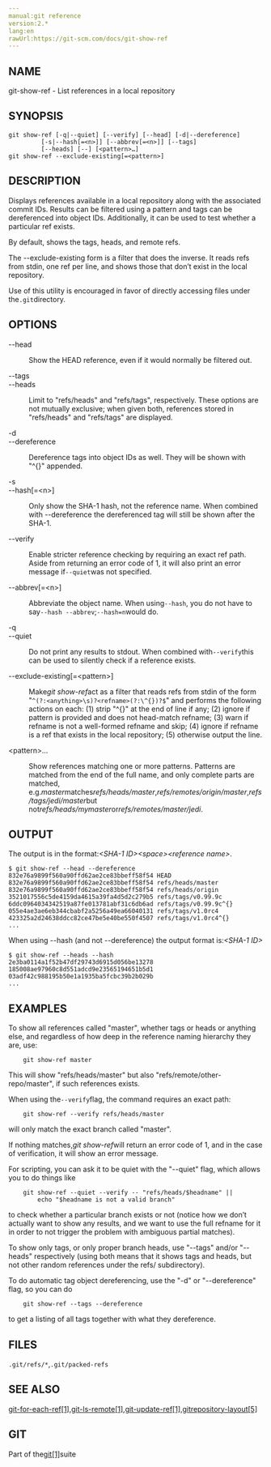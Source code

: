 ```yaml
---
manual:git reference
version:2.*
lang:en
rawUrl:https://git-scm.com/docs/git-show-ref
---
```



## NAME<a name="_name"></a>


git-show-ref - List references in a local repository





## SYNOPSIS<a name="_synopsis"></a>

```
git show-ref [-q|--quiet] [--verify] [--head] [-d|--dereference]
	     [-s|--hash[=<n>]] [--abbrev[=<n>]] [--tags]
	     [--heads] [--] [<pattern>…​]
git show-ref --exclude-existing[=<pattern>]
```




## DESCRIPTION<a name="_description"></a>


Displays references available in a local repository along with the associated commit IDs. Results can be filtered using a pattern and tags can be dereferenced into object IDs. Additionally, it can be used to test whether a particular ref exists.




By default, shows the tags, heads, and remote refs.




The --exclude-existing form is a filter that does the inverse. It reads refs from stdin, one ref per line, and shows those that don’t exist in the local repository.




Use of this utility is encouraged in favor of directly accessing files under the`.git`directory.





## OPTIONS<a name="_options"></a>
<dl><dt id='git-show-ref---head'>--head</dt><dd>

Show the HEAD reference, even if it would normally be filtered out.

</dd><dt id='git-show-ref---tags'>--tags</dt><dt id='git-show-ref---heads'>--heads</dt><dd>

Limit to &quot;refs/heads&quot; and &quot;refs/tags&quot;, respectively. These options are not mutually exclusive; when given both, references stored in &quot;refs/heads&quot; and &quot;refs/tags&quot; are displayed.

</dd><dt id='git-show-ref--d'>-d</dt><dt id='git-show-ref---dereference'>--dereference</dt><dd>

Dereference tags into object IDs as well. They will be shown with &quot;^{}&quot; appended.

</dd><dt id='git-show-ref--s'>-s</dt><dt id='git-show-ref---hashltngt'>--hash[=&lt;n&gt;]</dt><dd>

Only show the SHA-1 hash, not the reference name. When combined with --dereference the dereferenced tag will still be shown after the SHA-1.

</dd><dt id='git-show-ref---verify'>--verify</dt><dd>

Enable stricter reference checking by requiring an exact ref path. Aside from returning an error code of 1, it will also print an error message if`--quiet`was not specified.

</dd><dt id='git-show-ref---abbrevltngt'>--abbrev[=&lt;n&gt;]</dt><dd>

Abbreviate the object name. When using`--hash`, you do not have to say`--hash --abbrev`;`--hash=n`would do.

</dd><dt id='git-show-ref--q'>-q</dt><dt id='git-show-ref---quiet'>--quiet</dt><dd>

Do not print any results to stdout. When combined with`--verify`this can be used to silently check if a reference exists.

</dd><dt id='git-show-ref---exclude-existingltpatterngt'>--exclude-existing[=&lt;pattern&gt;]</dt><dd>

Make<em>git show-ref</em>act as a filter that reads refs from stdin of the form &quot;`^(?:<anything>\s)?<refname>(?:\^{})?$`&quot; and performs the following actions on each: (1) strip &quot;^{}&quot; at the end of line if any; (2) ignore if pattern is provided and does not head-match refname; (3) warn if refname is not a well-formed refname and skip; (4) ignore if refname is a ref that exists in the local repository; (5) otherwise output the line.

</dd><dt id='git-show-ref-ltpatterngt82308203'>&lt;pattern&gt;…​</dt><dd>

Show references matching one or more patterns. Patterns are matched from the end of the full name, and only complete parts are matched, e.g.<em>master</em>matches<em>refs/heads/master</em>,<em>refs/remotes/origin/master</em>,<em>refs/tags/jedi/master</em>but not<em>refs/heads/mymaster</em>or<em>refs/remotes/master/jedi</em>.

</dd></dl>



## OUTPUT<a name="_output"></a>


The output is in the format:<em>&lt;SHA-1 ID&gt;</em><em>&lt;space&gt;</em><em>&lt;reference name&gt;</em>.



```
$ git show-ref --head --dereference
832e76a9899f560a90ffd62ae2ce83bbeff58f54 HEAD
832e76a9899f560a90ffd62ae2ce83bbeff58f54 refs/heads/master
832e76a9899f560a90ffd62ae2ce83bbeff58f54 refs/heads/origin
3521017556c5de4159da4615a39fa4d5d2c279b5 refs/tags/v0.99.9c
6ddc0964034342519a87fe013781abf31c6db6ad refs/tags/v0.99.9c^{}
055e4ae3ae6eb344cbabf2a5256a49ea66040131 refs/tags/v1.0rc4
423325a2d24638ddcc82ce47be5e40be550f4507 refs/tags/v1.0rc4^{}
...
```




When using --hash (and not --dereference) the output format is:<em>&lt;SHA-1 ID&gt;</em>



```
$ git show-ref --heads --hash
2e3ba0114a1f52b47df29743d6915d056be13278
185008ae97960c8d551adcd9e23565194651b5d1
03adf42c988195b50e1a1935ba5fcbc39b2b029b
...
```





## EXAMPLES<a name="_examples"></a>


To show all references called &quot;master&quot;, whether tags or heads or anything else, and regardless of how deep in the reference naming hierarchy they are, use:



```
	git show-ref master
```




This will show &quot;refs/heads/master&quot; but also &quot;refs/remote/other-repo/master&quot;, if such references exists.




When using the`--verify`flag, the command requires an exact path:



```
	git show-ref --verify refs/heads/master
```




will only match the exact branch called &quot;master&quot;.




If nothing matches,<em>git show-ref</em>will return an error code of 1, and in the case of verification, it will show an error message.




For scripting, you can ask it to be quiet with the &quot;--quiet&quot; flag, which allows you to do things like



```
	git show-ref --quiet --verify -- "refs/heads/$headname" ||
		echo "$headname is not a valid branch"
```




to check whether a particular branch exists or not (notice how we don’t actually want to show any results, and we want to use the full refname for it in order to not trigger the problem with ambiguous partial matches).




To show only tags, or only proper branch heads, use &quot;--tags&quot; and/or &quot;--heads&quot; respectively (using both means that it shows tags and heads, but not other random references under the refs/ subdirectory).




To do automatic tag object dereferencing, use the &quot;-d&quot; or &quot;--dereference&quot; flag, so you can do



```
	git show-ref --tags --dereference
```




to get a listing of all tags together with what they dereference.





## FILES<a name="_files"></a>


`.git/refs/*`,`.git/packed-refs`





## SEE ALSO<a name="_see_also"></a>


[git-for-each-ref[1]](%2313  ""),[git-ls-remote[1]](%5400  ""),[git-update-ref[1]](%2323  ""),[gitrepository-layout[5]](%5491  "")





## GIT<a name="_git"></a>


Part of the[git[1]](%2248  "")suite





